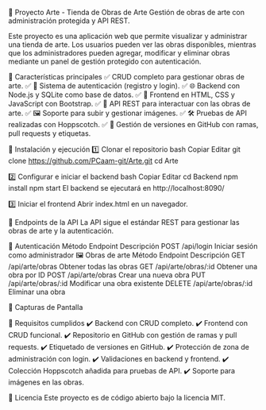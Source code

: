 🎨 Proyecto Arte - Tienda de Obras de Arte
Gestión de obras de arte con administración protegida y API REST.

Este proyecto es una aplicación web que permite visualizar y administrar una tienda de arte. Los usuarios pueden ver las obras disponibles, mientras que los administradores pueden agregar, modificar y eliminar obras mediante un panel de gestión protegido con autenticación.

📌 Características principales
✅ CRUD completo para gestionar obras de arte.
✅ 🔐 Sistema de autenticación (registro y login).
✅ 🌐 Backend con Node.js y SQLite como base de datos.
✅ 🎨 Frontend en HTML, CSS y JavaScript con Bootstrap.
✅ 🔄 API REST para interactuar con las obras de arte.
✅ 🖼️ Soporte para subir y gestionar imágenes.
✅ 🛠️ Pruebas de API realizadas con Hoppscotch.
✅ 📂 Gestión de versiones en GitHub con ramas, pull requests y etiquetas.


🚀 Instalación y ejecución
1️⃣ Clonar el repositorio
bash
Copiar
Editar
git clone https://github.com/PCaam-git/Arte.git
cd Arte

2️⃣ Configurar e iniciar el backend
bash
Copiar
Editar
cd Backend
npm install
npm start
El backend se ejecutará en http://localhost:8090/


3️⃣ Iniciar el frontend
Abrir index.html en un navegador.

📡 Endpoints de la API
La API sigue el estándar REST para gestionar las obras de arte y la autenticación.

🔐 Autenticación
Método	Endpoint	Descripción
POST	/api/login	Iniciar sesión como administrador
🖼️ Obras de arte
Método	Endpoint	Descripción
GET	/api/arte/obras	Obtener todas las obras
GET	/api/arte/obras/:id	Obtener una obra por ID
POST	/api/arte/obras	Crear una nueva obra
PUT	/api/arte/obras/:id	Modificar una obra existente
DELETE	/api/arte/obras/:id	Eliminar una obra


🎨 Capturas de Pantalla




📝 Requisitos cumplidos
✔️ Backend con CRUD completo.
✔️ Frontend con CRUD funcional.
✔️ Repositorio en GitHub con gestión de ramas y pull requests.
✔️ Etiquetado de versiones en GitHub.
✔️ Protección de zona de administración con login.
✔️ Validaciones en backend y frontend.
✔️ Colección Hoppscotch añadida para pruebas de API.
✔️ Soporte para imágenes en las obras.

🔖 Licencia
Este proyecto es de código abierto bajo la licencia MIT.

